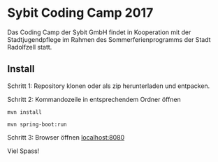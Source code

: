 
# Sybit Coding Camp 2017
Das Coding Camp der Sybit GmbH findet in Kooperation mit der Stadtjugendpflege im Rahmen des Sommerferienprogramms der Stadt Radolfzell statt.

## Install

Schritt 1: Repository klonen oder als zip herunterladen und entpacken.

Schritt 2: Kommandozeile in entsprechendem Ordner öffnen

``mvn install``

``mvn spring-boot:run``

Schritt 3: Browser öffnen [localhost:8080](http://localhost:8080)

Viel Spass!



